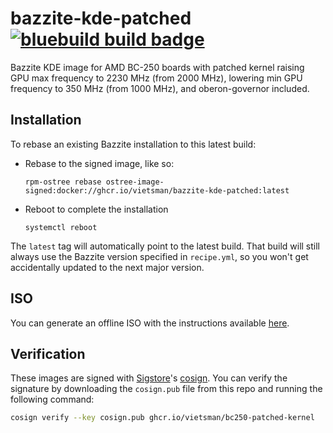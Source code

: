 # bazzite-kde-patched &nbsp; [![bluebuild build badge](https://github.com/vietsman/bazzite-kde-patched/actions/workflows/build.yml/badge.svg)](https://github.com/vietsman/bazzite-kde-patched/actions/workflows/build.yml)

Bazzite KDE image for AMD BC-250 boards with patched kernel raising GPU max frequency to 2230 MHz (from 2000 MHz), lowering min GPU frequency to 350 MHz (from 1000 MHz), and oberon-governor included. 
## Installation

To rebase an existing Bazzite installation to this latest build:

- Rebase to the signed image, like so:
  ```
  rpm-ostree rebase ostree-image-signed:docker://ghcr.io/vietsman/bazzite-kde-patched:latest
  ```
- Reboot to complete the installation
  ```
  systemctl reboot
  ```

The `latest` tag will automatically point to the latest build. That build will still always use the Bazzite version specified in `recipe.yml`, so you won't get accidentally updated to the next major version.

## ISO

You can generate an offline ISO with the instructions available [here](https://blue-build.org/learn/universal-blue/#fresh-install-from-an-iso).

## Verification

These images are signed with [Sigstore](https://www.sigstore.dev/)'s [cosign](https://github.com/sigstore/cosign). You can verify the signature by downloading the `cosign.pub` file from this repo and running the following command:

```bash
cosign verify --key cosign.pub ghcr.io/vietsman/bc250-patched-kernel
```
